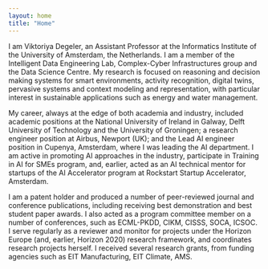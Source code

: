 ```yaml
---
layout: home
title: "Home"
---
```


I am Viktoriya Degeler, an Assistant Professor at the Informatics Institute of the University of Amsterdam, the Netherlands. I am a member of the Intelligent Data Engineering Lab, Complex-Cyber Infrastructures group and the Data Science Centre. My research is focused on reasoning and decision making systems for smart environments, activity recognition, digital twins, pervasive systems and context modeling and representation, with particular interest in sustainable applications such as energy and water management. 

My career, always at the edge of both academia and industry, included academic positions at the National University of Ireland in Galway, Delft University of Technology and the University of Groningen; a research engineer position at Airbus, Newport (UK); and the Lead AI engineer position in Cupenya, Amsterdam, where I was leading the AI department. I am active in promoting AI approaches in the industry, participate in Training in AI for SMEs program, and, earlier, acted as an AI technical mentor for startups of the AI Accelerator program at Rockstart Startup Accelerator, Amsterdam. 

I am a patent holder and produced a number of peer-reviewed journal and conference publications, including receiving best demonstration and best student paper awards. I also acted as a program committee member on a number of conferences, such as ECML-PKDD, CIKM, CISSS, SOCA, ICSOC. I serve regularly as a reviewer and monitor for projects under the Horizon Europe (and, earlier, Horizon 2020) research framework, and coordinates research projects herself. I received several research grants, from funding agencies such as EIT Manufacturing, EIT Climate, AMS.
